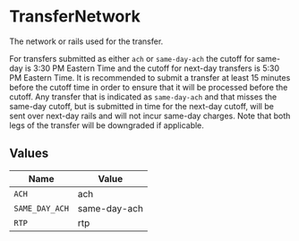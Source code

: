 # TransferNetwork

The network or rails used for the transfer.

For transfers submitted as either `ach` or `same-day-ach` the cutoff for same-day is 3:30 PM Eastern Time and the cutoff for next-day transfers is 5:30 PM Eastern Time. It is recommended to submit a transfer at least 15 minutes before the cutoff time in order to ensure that it will be processed before the cutoff. Any transfer that is indicated as `same-day-ach` and that misses the same-day cutoff, but is submitted in time for the next-day cutoff, will be sent over next-day rails and will not incur same-day charges. Note that both legs of the transfer will be downgraded if applicable.


## Values

| Name           | Value          |
| -------------- | -------------- |
| `ACH`          | ach            |
| `SAME_DAY_ACH` | same-day-ach   |
| `RTP`          | rtp            |